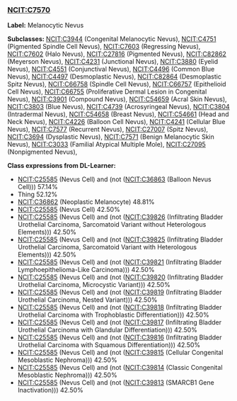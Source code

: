 
### [NCIT:C7570](http://purl.obolibrary.org/obo/NCIT_C7570)
**Label:** Melanocytic Nevus

**Subclasses:** [NCIT:C3944](http://purl.obolibrary.org/obo/NCIT_C3944) (Congenital Melanocytic Nevus), [NCIT:C4751](http://purl.obolibrary.org/obo/NCIT_C4751) (Pigmented Spindle Cell Nevus), [NCIT:C7603](http://purl.obolibrary.org/obo/NCIT_C7603) (Regressing Nevus), [NCIT:C7602](http://purl.obolibrary.org/obo/NCIT_C7602) (Halo Nevus), [NCIT:C27816](http://purl.obolibrary.org/obo/NCIT_C27816) (Pigmented Nevus), [NCIT:C82862](http://purl.obolibrary.org/obo/NCIT_C82862) (Meyerson Nevus), [NCIT:C4231](http://purl.obolibrary.org/obo/NCIT_C4231) (Junctional Nevus), [NCIT:C3880](http://purl.obolibrary.org/obo/NCIT_C3880) (Eyelid Nevus), [NCIT:C4551](http://purl.obolibrary.org/obo/NCIT_C4551) (Conjunctival Nevus), [NCIT:C4496](http://purl.obolibrary.org/obo/NCIT_C4496) (Common Blue Nevus), [NCIT:C4497](http://purl.obolibrary.org/obo/NCIT_C4497) (Desmoplastic Nevus), [NCIT:C82864](http://purl.obolibrary.org/obo/NCIT_C82864) (Desmoplastic Spitz Nevus), [NCIT:C66758](http://purl.obolibrary.org/obo/NCIT_C66758) (Spindle Cell Nevus), [NCIT:C66757](http://purl.obolibrary.org/obo/NCIT_C66757) (Epithelioid Cell Nevus), [NCIT:C66755](http://purl.obolibrary.org/obo/NCIT_C66755) (Proliferative Dermal Lesion in Congenital Nevus), [NCIT:C3901](http://purl.obolibrary.org/obo/NCIT_C3901) (Compound Nevus), [NCIT:C54659](http://purl.obolibrary.org/obo/NCIT_C54659) (Acral Skin Nevus), [NCIT:C3803](http://purl.obolibrary.org/obo/NCIT_C3803) (Blue Nevus), [NCIT:C4739](http://purl.obolibrary.org/obo/NCIT_C4739) (Acrosyringeal Nevus), [NCIT:C3804](http://purl.obolibrary.org/obo/NCIT_C3804) (Intradermal Nevus), [NCIT:C54658](http://purl.obolibrary.org/obo/NCIT_C54658) (Breast Nevus), [NCIT:C54661](http://purl.obolibrary.org/obo/NCIT_C54661) (Head and Neck Nevus), [NCIT:C4226](http://purl.obolibrary.org/obo/NCIT_C4226) (Balloon Cell Nevus), [NCIT:C4241](http://purl.obolibrary.org/obo/NCIT_C4241) (Cellular Blue Nevus), [NCIT:C7577](http://purl.obolibrary.org/obo/NCIT_C7577) (Recurrent Nevus), [NCIT:C27007](http://purl.obolibrary.org/obo/NCIT_C27007) (Spitz Nevus), [NCIT:C3694](http://purl.obolibrary.org/obo/NCIT_C3694) (Dysplastic Nevus), [NCIT:C7571](http://purl.obolibrary.org/obo/NCIT_C7571) (Benign Melanocytic Skin Nevus), [NCIT:C3033](http://purl.obolibrary.org/obo/NCIT_C3033) (Familial Atypical Multiple Mole), [NCIT:C27095](http://purl.obolibrary.org/obo/NCIT_C27095) (Nonpigmented Nevus), 

**Class expressions from DL-Learner:**

- [NCIT:C25585](http://purl.obolibrary.org/obo/NCIT_C25585) (Nevus Cell) and (not ([NCIT:C36863](http://purl.obolibrary.org/obo/NCIT_C36863) (Balloon Nevus Cell))) 57.14%
- Thing 52.12%
- [NCIT:C36862](http://purl.obolibrary.org/obo/NCIT_C36862) (Neoplastic Melanocyte) 48.81%
- [NCIT:C25585](http://purl.obolibrary.org/obo/NCIT_C25585) (Nevus Cell) 42.50%
- [NCIT:C25585](http://purl.obolibrary.org/obo/NCIT_C25585) (Nevus Cell) and (not ([NCIT:C39826](http://purl.obolibrary.org/obo/NCIT_C39826) (Infiltrating Bladder Urothelial Carcinoma, Sarcomatoid Variant without Heterologous Elements))) 42.50%
- [NCIT:C25585](http://purl.obolibrary.org/obo/NCIT_C25585) (Nevus Cell) and (not ([NCIT:C39825](http://purl.obolibrary.org/obo/NCIT_C39825) (Infiltrating Bladder Urothelial Carcinoma, Sarcomatoid Variant with Heterologous Elements))) 42.50%
- [NCIT:C25585](http://purl.obolibrary.org/obo/NCIT_C25585) (Nevus Cell) and (not ([NCIT:C39821](http://purl.obolibrary.org/obo/NCIT_C39821) (Infiltrating Bladder Lymphoepithelioma-Like Carcinoma))) 42.50%
- [NCIT:C25585](http://purl.obolibrary.org/obo/NCIT_C25585) (Nevus Cell) and (not ([NCIT:C39820](http://purl.obolibrary.org/obo/NCIT_C39820) (Infiltrating Bladder Urothelial Carcinoma, Microcystic Variant))) 42.50%
- [NCIT:C25585](http://purl.obolibrary.org/obo/NCIT_C25585) (Nevus Cell) and (not ([NCIT:C39819](http://purl.obolibrary.org/obo/NCIT_C39819) (Infiltrating Bladder Urothelial Carcinoma, Nested Variant))) 42.50%
- [NCIT:C25585](http://purl.obolibrary.org/obo/NCIT_C25585) (Nevus Cell) and (not ([NCIT:C39818](http://purl.obolibrary.org/obo/NCIT_C39818) (Infiltrating Bladder Urothelial Carcinoma with Trophoblastic Differentiation))) 42.50%
- [NCIT:C25585](http://purl.obolibrary.org/obo/NCIT_C25585) (Nevus Cell) and (not ([NCIT:C39817](http://purl.obolibrary.org/obo/NCIT_C39817) (Infiltrating Bladder Urothelial Carcinoma with Glandular Differentiation))) 42.50%
- [NCIT:C25585](http://purl.obolibrary.org/obo/NCIT_C25585) (Nevus Cell) and (not ([NCIT:C39816](http://purl.obolibrary.org/obo/NCIT_C39816) (Infiltrating Bladder Urothelial Carcinoma with Squamous Differentiation))) 42.50%
- [NCIT:C25585](http://purl.obolibrary.org/obo/NCIT_C25585) (Nevus Cell) and (not ([NCIT:C39815](http://purl.obolibrary.org/obo/NCIT_C39815) (Cellular Congenital Mesoblastic Nephroma))) 42.50%
- [NCIT:C25585](http://purl.obolibrary.org/obo/NCIT_C25585) (Nevus Cell) and (not ([NCIT:C39814](http://purl.obolibrary.org/obo/NCIT_C39814) (Classic Congenital Mesoblastic Nephroma))) 42.50%
- [NCIT:C25585](http://purl.obolibrary.org/obo/NCIT_C25585) (Nevus Cell) and (not ([NCIT:C39813](http://purl.obolibrary.org/obo/NCIT_C39813) (SMARCB1 Gene Inactivation))) 42.50%


